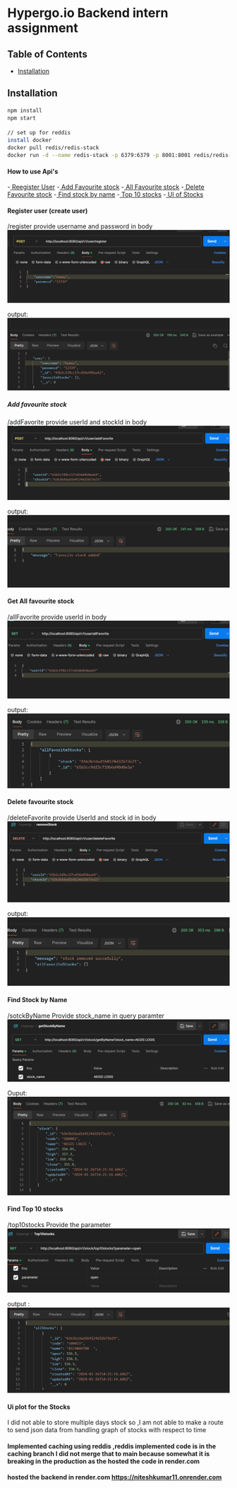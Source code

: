 # Hypergo.io Backend intern assignment

## Table of Contents

- [Installation](#installation)

## Installation

```bash
npm install
npm start

// set up for reddis
install docker 
docker pull redis/redis-stack
docker run -d --name redis-stack -p 6379:6379 -p 8001:8001 redis/redis-stack:latest
```
#### How to use Api's
-[ Reegister User](#register-user-create-user)
-[ Add Favourite stock](#add-favourite-stock)
-[ All Favourite stock](#get-all-favourite-stock)
-[ Delete Favourite stock](#delete-favourite-stock)
-[ Find stock by name](#find-stock-by-name)
-[ Top 10 stocks](#find-top-10-stocks)
-[ UI of Stocks](#ui-plot-for-the-stocks)

#### Register user (create user)
 /register 
provide username and password in body
![Alt text](./public/image.png)

output:
![Alt text](./public/image-4.png)

##### Add favourite stock
 /addFavorite
provide userId and stockId in body
![Alt text](./public/image-1.png)

output:
![Alt text](./public/image-5.png)

#### Get All favourite stock
 /allFavorite
provide userId in body
![Alt text](./public/image-2.png)

output:
![Alt text](./public/image-7.png)

#### Delete favourite stock
/deleteFavorite
provide UserId and stock id in body 
![Alt text](./public/image-3.png)

output:
![Alt text](./public/image-9.png)



#### Find Stock by Name
/sotckByName
Provide stock_name in query paramter
![Alt text](./public/image-10.png)

Ouput:
![Alt text](./public/image-11.png)

#### Find Top 10 stocks
/top10stocks
Provide the parameter 
![Alt text](./public/image-12.png)

output :
![Alt text](./public/image-13.png)


#### Ui plot for the Stocks
I did not able to store multiple days stock so ,I am not able to make a route to send json data from handling graph of stocks with respect to time


#### Implemented caching using reddis ,reddis implemented code is in the caching branch I did not merge that to main because somewhat it is breaking in the production as the hosted the code in render.com

#### hosted the backend in render.com https://niteshkumar11.onrender.com



